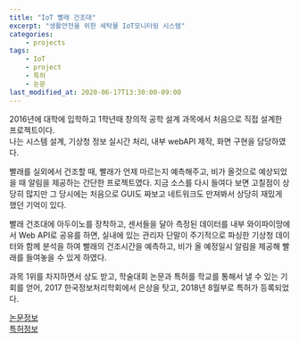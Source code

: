 ```yaml
---
title: "IoT 빨래 건조대"
excerpt: "생활안전을 위한 세탁물 IoT모니터링 시스템"
categories:
    - projects
tags:
    - IoT
    - project
    - 특허
    - 논문
last_modified_at: 2020-06-17T13:30:00-09:00
---
```

 2016년에 대학에 입학하고 1학년때 창의적 공학 설계 과목에서 처음으로 직접 설계한 프로젝트이다.  
 나는 시스템 설계, 기상청 정보 실시간 처리, 내부 webAPI 제작, 화면 구현을 담당하였다.
 
빨래를 실외에서 건조할 때, 빨래가 언제 마르는지 예측해주고, 
비가 올것으로 예상되었을 때 알림을 제공하는 간단한 프로젝트였다.
지금 소스를 다시 들여다 보면 고칠점이 상당히 많지만
그 당시에는 처음으로 GUI도 짜보고 네트워크도 만져봐서 상당히 재밌게 했던 기억이 있다.  

빨래 건조대에 아두이노를 장착하고, 센서들을 달아 측정된 데이터를 내부 와이파이망에서 
Web API로 공유를 하면, 실내에 있는 관리자 단말이 주기적으로 파싱한 기상청 데이터와 함께
분석을 하여 빨래의 건조시간을 예측하고, 비가 올 예정일시 알림을 제공해 빨래를 들여놓을 수 있게 하였다.


과목 1위를 차지하면서 상도 받고, 학술대회 논문과 특허를 학교를 통해서 낼 수 있는 기회를 얻어,
2017 한국정보처리학회에서 은상을 탓고,  2018년 8월부로 특허가 등록되었다.
 
[논문정보](http://www.ndsl.kr/ndsl/search/detail/patent/patentSearchResultDetail.do?cn=KOR1020170049076)  
[특허정보](http://www.ndsl.kr/ndsl/search/detail/patent/patentSearchResultDetail.do?cn=KOR1020170049076)